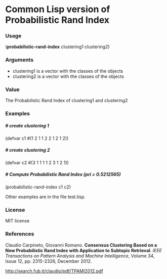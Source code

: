 Common Lisp version of Probabilistic Rand Index
========================




 ### Usage
(**probabilistic-rand-index** clustering1 clustering2)


 ### Arguments
* clustering1 is a vector with the classes of the objects
* clustering2 is a vector with the classes of the objects

### Value
The Probabilistic Rand Index of clustering1 and clustering2


 ### Examples

   ##### # create clustering 1
(defvar c1 #(1 2 1 1 2 2 1 2 1 2))

   ##### # create clustering 2
(defvar c2 #(3 1 1 1 1 2 3 1 2 1))

##### # Compute Probabilistic Rand Index (pri = 0.5212565)
(probabilistic-rand-index c1 c2)
 			   
    
Other examples are in the file test.lisp.

### License
MIT license

 ### References

Claudio Carpineto, Giovanni Romano. **Consensus Clustering Based on a New Probabilistic Rand Index with Application to Subtopic Retrieval**. *IEEE Transactions on Pattern Analysis and Machine Intelligence*, Volume 34, Issue 12, pp. 2315-2326, December 2012.

http://search.fub.it/claudio/pdf/TPAMI2012.pdf